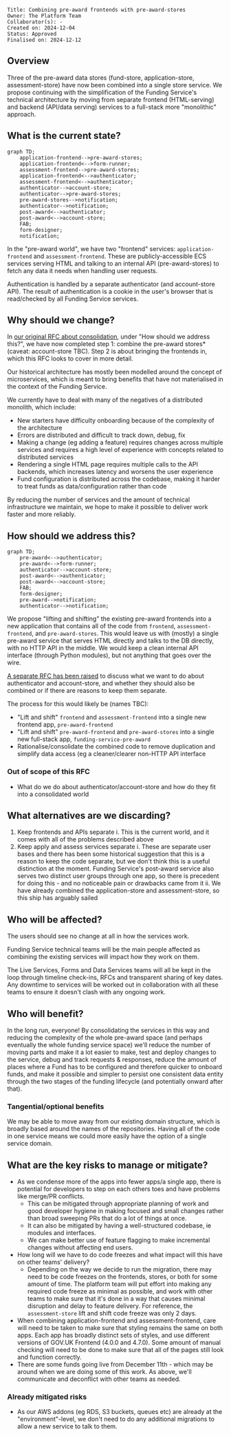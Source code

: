 ```
Title: Combining pre-award frontends with pre-award-stores
Owner: The Platform Team
Collaborator(s): -
Created on: 2024-12-04
Status: Approved
Finalised on: 2024-12-12
```

## Overview

Three of the pre-award data stores (fund-store, application-store, assessment-store) have now been combined into a single store service. We propose continuing with the simplification of the Funding Service's technical architecture by moving from separate frontend (HTML-serving) and backend (API/data serving) services to a full-stack more "monolithic" approach.

## What is the current state?

```mermaid
graph TD;
    application-frontend-->pre-award-stores;
    application-frontend<-->form-runner;
    assessment-frontend-->pre-award-stores;
    application-frontend<-->authenticator;
    assessment-frontend<-->authenticator;
    authenticator-->account-store;
    authenticator-->pre-award-stores;
    pre-award-stores-->notification;
    authenticator-->notification;
    post-award<-->authenticator;
    post-award<-->account-store;
    FAB;
    form-designer;
    notification;
```

In the "pre-award world", we have two "frontend" services: `application-frontend` and `assessment-frontend`. These are publicly-accessible ECS services serving HTML and talking to an internal API (pre-award-stores) to fetch any data it needs when handling user requests.

Authentication is handled by a separate authenticator (and account-store API). The result of authentication is a cookie in the user's browser that is read/checked by all Funding Service services.


## Why should we change?

In [our original RFC about consolidation](https://github.com/communitiesuk/funding-service-requests-for-comments/discussions/3), under "How should we address this?", we have now completed step 1: combine the pre-award stores* (caveat: account-store TBC). Step 2 is about bringing the frontends in, which this RFC looks to cover in more detail.

Our historical architecture has mostly been modelled around the concept of microservices, which is meant to bring benefits that have not materialised in the context of the Funding Service.

We currently have to deal with many of the negatives of a distributed monolith, which include:
- New starters have difficulty onboarding because of the complexity of the architecture
- Errors are distributed and difficult to track down, debug, fix
- Making a change (eg adding a feature) requires changes across multiple services and requires a high level of experience with concepts related to distributed services
- Rendering a single HTML page requires multiple calls to the API backends, which increases latency and worsens the user experience
- Fund configuration is distributed across the codebase, making it harder to treat funds as data/configuration rather than code

By reducing the number of services and the amount of technical infrastructure we maintain, we hope to make it possible to deliver work faster and more reliably. 


## How should we address this?


```mermaid
graph TD;
    pre-award<-->authenticator;
    pre-award<-->form-runner;
    authenticator-->account-store;
    post-award<-->authenticator;
    post-award<-->account-store;
    FAB;
    form-designer;
    pre-award-->notification;
    authenticator-->notification;
```

We propose "lifting and shifting" the existing pre-award frontends into a new application that contains all of the code from `frontend`, `assessment-frontend`, and `pre-award-stores`. This would leave us with (mostly) a single pre-award service that serves HTML directly and talks to the DB directly, with no HTTP API in the middle. We would keep a clean internal API interface (through Python modules), but not anything that goes over the wire.

[A separate RFC has been raised](https://github.com/communitiesuk/funding-service-requests-for-comments/discussions/14) to discuss what we want to do about authenticator and account-store, and whether they should also be combined or if there are reasons to keep them separate.

The process for this would likely be (names TBC):

* "Lift and shift" `frontend` and `assessment-frontend` into a single new frontend app, `pre-award-frontend`
* "Lift and shift" `pre-award-frontend` and `pre-award-stores` into a single new full-stack app, `funding-service-pre-award`
* Rationalise/consolidate the combined code to remove duplication and simplify data access (eg a cleaner/clearer non-HTTP API interface

### Out of scope of this RFC

* What do we do about authenticator/account-store and how do they fit into a consolidated world

## What alternatives are we discarding?

1. Keep frontends and APIs separate
  i. This is the current world, and it comes with all of the problems described above
2. Keep apply and assess services separate
  i. These are separate user bases and there has been some historical suggestion that this is a reason to keep the code separate, but we don't think this is a useful distinction at the moment. Funding Service's post-award service also serves two distinct user groups through one app, so there is precedent for doing this - and no noticeable pain or drawbacks came from it
  ii. We have already combined the application-store and assessment-store, so this ship has arguably sailed

## Who will be affected?

The users should see no change at all in how the services work.

Funding Service technical teams will be the main people affected as combining the existing services will impact how they work on them.

The Live Services, Forms and Data Services teams will all be kept in the loop through timeline check-ins, RFCs and transparent sharing of key dates. Any downtime to services will be worked out in collaboration with all these teams to ensure it doesn't clash with any ongoing work.

## Who will benefit?

In the long run, everyone! By consolidating the services in this way and reducing the complexity of the whole pre-award space (and perhaps eventually the whole funding service space) we'll reduce the number of moving parts and make it a lot easier to make, test and deploy changes to the service, debug and track requests & responses, reduce the amount of places where a Fund has to be configured and therefore quicker to onboard funds, and make it possible and simpler to persist one consistent data entity through the two stages of the funding lifecycle (and potentially onward after that).

### Tangential/optional benefits
We may be able to move away from our existing domain structure, which is broadly based around the names of the repositories. Having all of the code in one service means we could more easily have the option of a single service domain.


## What are the key risks to manage or mitigate?

* As we condense more of the apps into fewer apps/a single app, there is potential for developers to step on each others toes and have problems like merge/PR conflicts.
  * This can be mitigated through appropriate planning of work and good developer hygiene in making focused and small changes rather than broad sweeping PRs that do a lot of things at once.
  * It can also be mitigated by having a well-structured codebase, ie modules and interfaces.
  * We can make better use of feature flagging to make incremental changes without affecting end users.
 * How long will we have to do code freezes and what impact will this have on other teams' delivery?
   * Depending on the way we decide to run the migration, there may need to be code freezes on the frontends, stores, or both for some amount of time. The platform team will put effort into making any required code freeze as minimal as possible, and work with other teams to make sure that it's done in a way that causes minimal disruption and delay to feature delivery. For reference, the `assessment-store` lift and shift code freeze was only 2 days.
 * When combining application-frontend and assessment-frontend, care will need to be taken to make sure that styling remains the same on both apps. Each app has broadly distinct sets of styles, and use different versions of GOV.UK Frontend (4.0.0 and 4.7.0). Some amount of manual checking will need to be done to make sure that all of the pages still look and function correctly.
 * There are some funds going live from December 11th - which may be around when we are doing some of this work. As above, we'll communicate and deconflict with other teams as needed.

### Already mitigated risks
 * As our AWS addons (eg RDS, S3 buckets, queues etc) are already at the "environment"-level, we don't need to do any additional migrations to allow a new service to talk to them.
